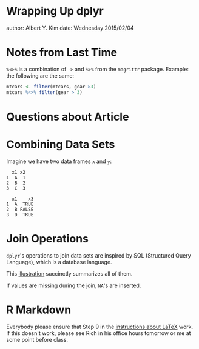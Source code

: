 Wrapping Up dplyr
========================================================
author: Albert Y. Kim
date: Wednesday 2015/02/04





Notes from Last Time
========================================================
`%<>%` is a combination of `->` and `%>%` from the `magrittr` package.  Example: the following are the same:


```r
mtcars <- filter(mtcars, gear >3)
mtcars %<>% filter(gear > 3)
```



Questions about Article
========================================================



Combining Data Sets
========================================================
Imagine we have two data frames `x` and `y`:


```
  x1 x2
1  A  1
2  B  2
3  C  3
```

```
  x1    x3
1  A  TRUE
2  B FALSE
3  D  TRUE
```



Join Operations
========================================================

`dplyr`'s operations to join data sets are inspired by SQL (Structured Query Language), which is a database language.

This [illustration](https://twitter.com/yutannihilation/status/551572539697143808) succinctly summarizes all of them.

If values are missing during the join, `NA`'s are inserted.



R Markdown
========================================================

Everybody please ensure that Step 9 in the [instructions about LaTeX](http://reed.edu/data-at-reed/software/R/r_studio.html) work.  If this doesn't work, please see Rich in his office hours tomorrow or me at some point before class.
